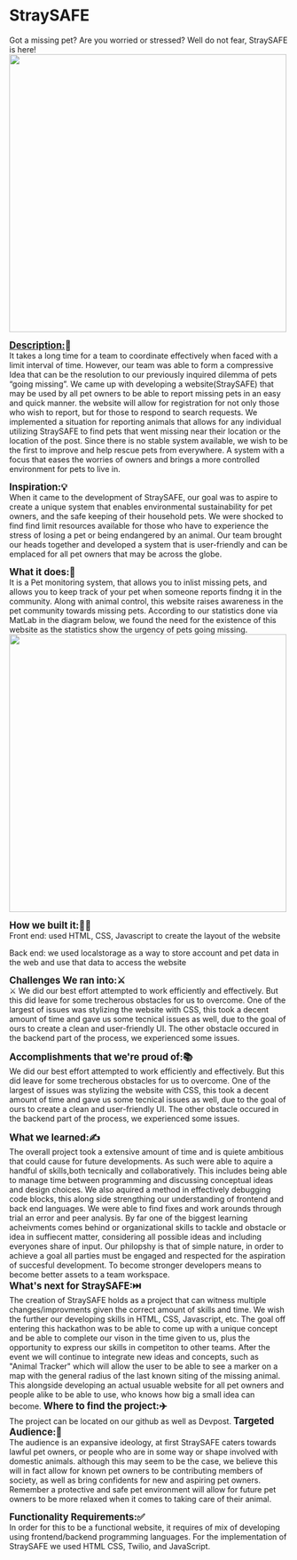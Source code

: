 <h1>StraySAFE</h1>
Got a missing pet? Are you worried or stressed? Well do not fear, StraySAFE is here!
<br/>
<img src=https://cdn.discordapp.com/attachments/1002230330662584430/1005150625446772946/unknown.png width="500">

<strong><big><u>Description:</u>📝</big></strong><br/>
It takes a long time for a team to coordinate effectively when faced with a limit interval of time. However, our team was able to form a compressive Idea that can be the resolution to our previously inquired dilemma of pets “going missing”. We came up with developing a website(StraySAFE) that may be used by all pet owners to be able to report missing pets in an easy and quick manner. the website will allow for registration for not only those who wish to report, but for those to respond to search requests. We implemented a situation for reporting animals that allows for any individual utilizing StraySAFE to find pets that went missing near their location or the location of the post. Since there is no stable system available, we wish to be the first to improve and help rescue pets from everywhere. A system with a focus that eases the worries of owners and brings a more controlled environment for pets to live in.

<strong><big>Inspiration:💡</big></strong><br/>
When it came to the development of StraySAFE, our goal was to aspire to create a unique system that enables environmental sustainability for pet owners, and the safe keeping of their household pets. We were shocked to find find limit resources available for those who have to experience the stress of losing a pet or being endangered by an animal. Our team brought our heads together and developed a system that is user-friendly and can be emplaced for all pet owners that may be across the globe. 

<strong><big>What it does:🤔</big></strong><br/>
It is a Pet monitoring system, that allows you to inlist missing pets, and allows you to keep track of your pet when someone reports findng it in the community. Along with animal control, this website raises awareness in the pet community towards missing pets. According to our statistics done via MatLab in the diagram below, we found the need for the existence of this website as the statistics show the urgency of pets going missing. <br/>
<img src=https://cdn.discordapp.com/attachments/1002230330662584430/1005707769841725560/Screen_Shot_2022-08-07_at_1.23.34_AM.png width="500">

<strong><big>How we built it:🤷‍♂️</big></strong><br/>
Front end: used HTML, CSS, Javascript to create the layout of the website

Back end: we used localstorage as a way to store account and pet data in the web and use that data to access the website


<strong><big> Challenges We ran into:⚔️</big></strong><br/>⚔
We did our best effort attempted to work efficiently and effectively. But this did leave for some trecherous obstacles for us to overcome. One of the largest of issues was stylizing the website with CSS, this took a decent amount of time and gave us some tecnical issues as well, due to the goal of ours to create a clean and user-friendly UI. The other obstacle occured in the backend part of the process, we experienced some issues.

<strong><big>Accomplishments that we're proud of:📚</big></strong><br/>
We did our best effort attempted to work efficiently and effectively. But this did leave for some trecherous obstacles for us to overcome. One of the largest of issues was stylizing the website with CSS, this took a decent amount of time and gave us some tecnical issues as well, due to the goal of ours to create a clean and user-friendly UI. The other obstacle occured in the backend part of the process, we experienced some issues.



<strong><big>What we learned:✍️</big></strong><br/>
The overall project took a extensive amount of time and is quiete ambitious that could cause for future developments. As such were able to aquire a handful of skills,both tecnically and collaboratively. This includes being able to manage time between programming and discussing conceptual ideas and design choices. We also aquired a method in effectively debugging code blocks, this along side strengthing our understanding of frontend and back end languages. We were able to find fixes and work arounds through trial an error and peer analysis. By far one of the biggest learning acheivments comes behind or organizational skills to tackle and obstacle or idea in suffiecent matter, considering all possible ideas and including everyones share of input. Our philopshy is that of simple nature, in order to achieve a goal all parties must be engaged and respected for the aspiration  of succesful development. To become stronger developers means to become better assets to a team workspace.<br/>
<strong><big>What's next for StraySAFE:⏭️</big></strong><br/>
The creation of StraySAFE holds as a project that can witness multiple changes/improvments given the correct amount of skills and time. We wish the further our developing skills in HTML, CSS, Javascript, etc. The goal off entering this hackathon was to be able to come up with a unique concept and be able to complete our vison in the time given to us, plus the opportunity to express our skills in competiton to other teams. After the event we will continue to integrate new ideas and concepts, such as "Animal Tracker" which will allow the user to be able to see a marker on a map with the general radius of the last known siting of the missing animal. This alongside developing an actual usuable website for all pet owners and people alike to be able to use, who knows how big a small idea can become.
<strong><big>Where to find the project:✈️</big></strong><br/>
The project can be located on our github as well as Devpost. 
<strong><big>Targeted Audience:👥</big></strong><br/>
The audience is an expansive ideology, at first StraySAFE caters towards lawful pet owners, or people who are in some way or shape involved with domestic animals. although this may seem to be the case, we believe this will in fact allow for known pet owners to be contributing members of society, as well as bring confidents for new and aspiring pet owners. Remember a protective and safe pet environment will allow for future pet owners to be more relaxed when it comes to taking care of their animal.

<strong><big>Functionality Requirements:✅</big></strong><br/>
In order for this to be a functional website,  it requires of mix of developing using frontend/backend programming languages. For the implementation of StraySAFE we used HTML CSS, Twilio, and JavaScript. 
